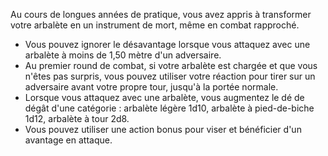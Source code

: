 ﻿---
id: combat_feats_fr.md#arbalétrier
name: Arbalétrier
---
Au cours de longues années de pratique, vous avez appris à transformer votre arbalète en un instrument de mort, même en combat rapproché.

* Vous pouvez ignorer le désavantage lorsque vous attaquez avec une arbalète à moins de 1,50 mètre d'un adversaire.
* Au premier round de combat, si votre arbalète est chargée et que vous n'êtes pas surpris, vous pouvez utiliser votre réaction pour tirer sur un adversaire avant votre propre tour, jusqu'à la portée normale.
* Lorsque vous attaquez avec une arbalète, vous augmentez le dé de dégât d'une catégorie : arbalète légère 1d10, arbalète à pied-de-biche 1d12, arbalète à tour 2d8.
* Vous pouvez utiliser une action bonus pour viser et bénéficier d'un avantage en attaque.

